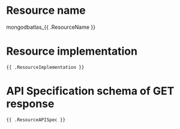 # Resource name
mongodbatlas_{{ .ResourceName }} 

# Resource implementation 
```
{{ .ResourceImplementation }} 
```

# API Specification schema of GET response
```
{{ .ResourceAPISpec }}
```
